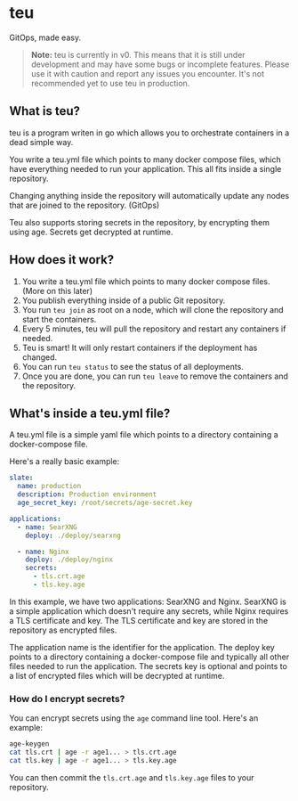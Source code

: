 # teu

GitOps, made easy.

> **Note:** teu is currently in v0. This means that it is still under development and may have some bugs or incomplete features. Please use it with caution and report any issues you encounter. It's not recommended yet to use teu in production.



## What is teu?
teu is a program writen in go which allows you to orchestrate containers in a dead simple way.

You write a teu.yml file which points to many docker compose files, which have everything needed to run your application. This all fits inside a single repository.

Changing anything inside the repository will automatically update any nodes that are joined to the repository. (GitOps)

Teu also supports storing secrets in the repository, by encrypting them using age. Secrets get decrypted at runtime.

## How does it work?

1. You write a teu.yml file which points to many docker compose files. (More on this later)
2. You publish everything inside of a public Git repository.
3. You run `teu join` as root on a node, which will clone the repository and start the containers.
4. Every 5 minutes, teu will pull the repository and restart any containers if needed.
5. Teu is smart! It will only restart containers if the deployment has changed.
6. You can run `teu status` to see the status of all deployments.
7. Once you are done, you can run `teu leave` to remove the containers and the repository.


## What's inside a teu.yml file?

A teu.yml file is a simple yaml file which points to a directory containing a docker-compose file.

Here's a really basic example:

```yaml
slate:
  name: production
  description: Production environment
  age_secret_key: /root/secrets/age-secret.key

applications:
  - name: SearXNG
    deploy: ./deploy/searxng

  - name: Nginx
    deploy: ./deploy/nginx
    secrets:
      - tls.crt.age
      - tls.key.age
```

In this example, we have two applications: SearXNG and Nginx. SearXNG is a simple application which doesn't require any secrets, while Nginx requires a TLS certificate and key. The TLS certificate and key are stored in the repository as encrypted files.

The application name is the identifier for the application.
The deploy key points to a directory containing a docker-compose file and typically all other files needed to run the application.
The secrets key is optional and points to a list of encrypted files which will be decrypted at runtime.

### How do I encrypt secrets?

You can encrypt secrets using the `age` command line tool. Here's an example:

```bash
age-keygen
cat tls.crt | age -r age1... > tls.crt.age
cat tls.key | age -r age1... > tls.key.age
```

You can then commit the `tls.crt.age` and `tls.key.age` files to your repository.
